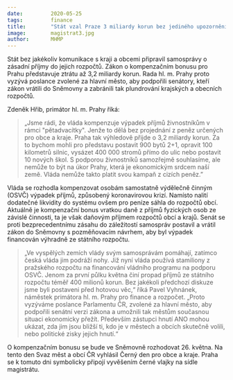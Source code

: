 ```yaml
---
date:         2020-05-25
tags:         finance
title:        "Stát vzal Praze 3 miliardy korun bez jediného upozornění"
image: 	      magistrat3.jpg
author:       MHMP
---
```


Stát bez jakékoliv komunikace s kraji a obcemi připravil samosprávy o zásadní příjmy do jejich rozpočtů. Zákon o kompenzačním bonusu pro Prahu představuje ztrátu až 3,2 miliardy korun. Rada hl. m. Prahy proto vyzývá poslance zvolené za hlavní město, aby podpořili senátory, kteří zákon vrátili do Sněmovny a zabránili tak plundrování krajských a obecních rozpočtů.

Zdeněk Hřib, primátor hl. m. Prahy říká: 

> „Jsme rádi, že vláda kompenzuje výpadek příjmů živnostníkům v rámci "pětadvacítky". Jenže to dělá bez projednání z peněz určených pro obce a kraje. Praha tak výhledově přijde o 3,2 miliardy korun. Za to bychom mohli pro představu postavit 900 bytů 2+1, opravit 100 kilometrů silnic, vysázet 400 000 stromů přímo do ulic nebo postavit 10 nových škol. S podporou živnostníků samozřejmě souhlasíme, ale nemůže to být na úkor Prahy, která je ekonomickým srdcem naší země. Vláda nemůže takto platit svou kampaň z cizích peněz.”

Vláda se rozhodla kompenzovat osobám samostatně výdělečně činným (OSVČ) výpadek příjmů, způsobený koronavirovou krizí. Namísto nalití dodatečné likvidity do systému ovšem pro peníze sáhla do rozpočtů obcí. Aktuálně je kompenzační bonus vratkou daně z příjmů fyzických osob ze závislé činnosti, ta je však daňovým příjmem rozpočtů obcí a krajů. Senát se proti bezprecedentnímu zásahu do záležitostí samospráv postavil a vrátil zákon do Sněmovny s pozměňovacím návrhem, aby byl výpadek financován výhradně ze státního rozpočtu.

> „Ve vyspělých zemích vlády svým samosprávám pomáhají, zatímco česká vláda jim podráží nohy. Již nyní vláda používá stamiliony z pražského rozpočtu na financování vládního programu na podporu OSVČ. Jenom za první půlku května činí propad příjmů ze státního rozpočtu téměř 400 milionů korun. Bez jakékoli předchozí diskuze jsme byli postaveni před hotovou věc,“ říká Pavel Vyhnánek, náměstek primátora hl. m. Prahy pro finance a rozpočet. „Proto vyzýváme poslance Parlamentu ČR, zvolené za hlavní město, aby podpořili senátní verzi zákona a umožnili tak městům současnou situaci ekonomicky přežít. Především zástupci hnutí ANO mohou ukázat, zda jim jsou bližší ti, kdo je v městech a obcích skutečně volili, nebo politické zisky jejich hnutí.“

O kompenzačním bonusu se bude ve Sněmovně rozhodovat 26. května. Na tento den Svaz měst a obcí ČR vyhlásil Černý den pro obce a kraje. Praha se k tomuto dni symbolicky připojí vyvěšením černé vlajky na sídle magistrátu.
